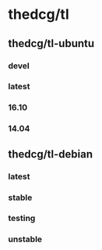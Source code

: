 # thedcg/tl

## thedcg/tl-ubuntu
### devel
### latest
### 16.10
### 14.04

## thedcg/tl-debian
### latest
### stable
### testing
### unstable
